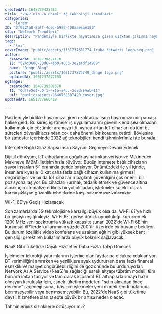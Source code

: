 ```yaml
---
createdAt: 1648739428683
title: "2022’nin En Önemli Ağ Teknoloji Trendleri"
categories:
  - "lorem"
ID: "2f9224a8-8a7f-4ded-b983-408aaeeae180"
slug: "Network Trendleri"
description: "Pandemiyle birlikte hayatımıza giren uzaktan çalışma hayatımızın bir parçası haline geldi. Bu süreç işletmeler iş uygulamalarını güvenlik endişesi olmadan kullanmak için çözümler aramaya itti. Ayrıca artan IoT cihazları da tüm bu süreçleri güvenlik açısından çok daha önemli bir konuma getirdi. Böylesine bir atmosfer içerisinde 2022 ağ teknolojileri trendi tahminlerimiz işte burada. \n"
tags:
  - "tas"
coverImage: "public/assets/1651737651774_Aruba_Networks_logo.svg.png"
author:
  createdAt: 1648739479178
  ID: "524c0608-83d6-4bb0-a833-3e2e4df14959"
  name: "Denge Blog"
  picture: "public/assets/1651737876749_denge logo.png"
  updatedAt: 1651737877153
ogImage:
  createdAt: 1648739508370
  ID: "6dffe5d9-d6f1-4e2b-a4dc-3dada90ab412"
  url: "public/assets/1648739507420_cover.jpg"
updatedAt: 1651737660409

---
```


Pandemiyle birlikte hayatımıza giren uzaktan çalışma hayatımızın bir parçası haline geldi. Bu süreç işletmeler iş uygulamalarını güvenlik endişesi olmadan kullanmak için çözümler aramaya itti. Ayrıca artan IoT cihazları da tüm bu süreçleri güvenlik açısından çok daha önemli bir konuma getirdi. Böylesine bir atmosfer içerisinde 2022 ağ teknolojileri trendi tahminlerimiz işte burada. 

İnternete Bağlı Cihaz Sayısı İnsan Sayısını Geçmeye Devam Edecek

Dijital dönüşüm, IoT cihazlarının çoğalmasına imkan veriyor ve Makineden Makineye (M2M) iletişim hızla büyüyor. Bugün internete bağlı cihazların sayısı insanları 5:1 oranında geride bırakıyor. Önümüzdeki üç yıl içinde, insanlara kıyasla 10 kat daha fazla bağlı cihazın kullanıma girmesi öngörülüyor ve bu da IoT cihazların bağlantı güvenliğini çok önemli bir pozisyona taşıyor. Bu cihazları kurmak, tedarik etmek ve güvence altına almak için otomatize edilmiş bir yol olmadan, işletmeler sürekli olarak karmaşıklaşan güvenlik tehditlerine karşı savunmasız kalacaktır.


Wi-Fi 6E'ye Geçiş Hızlanacak

Son zamanlarda 5G teknolojisine karşı ilgi büyük olsa da, Wi-Fi 6E'ye hızlı bir geçişin eşiğindeyiz. Wi-Fi 6E, geriye dönük uyumluluğu korurken ek 1200 MHz yeni spektrumla yüksek kapasite sunar. 2022'de Wi-Fi 6E’nin kurumsal AP'lerde kullanımının yüzde 200'ün üzerinde bir büyüme bekliyor. Bu durum özellikle video konferans ve uzaktan eğitim gibi yüksek bant genişliği gerektiren kullanımlarda büyük kolaylık sağlayacak.



NaaS Gibi Tüketime Dayalı Hizmetler Daha Fazla Talep Görecek

İşletmeler teknoloji yatırımlarının işlerine olan faydasına oldukça odaklanıyor. BT verimliliğini artırırken ve yeniliklere ayak uydururken daha fazla finansal esneklik ve maliyet öngörülebilirliğini de göz önünde bulunduruyorlar. Network As A Service (NaaS)'ın sağladığı esnek altyapı tüketim modeli, tüm bunlara imkan tanıyor ve tam olarak kapsamlı BT altyapısı kurmaya hazır olmayan kuruluşlar için, esnek tüketim modelleri "satın almadan önce deneme" seçeneği sunar, böylece işletmeler yeni modeli kendi hızlarında benimseyebilir veya benimsemeyebilir. Bu, 2022'de NaaS gibi tüketime dayalı hizmetlere olan talepte büyük bir artışa neden olacak.

Tahminlerimiz sizinkilerle örtüşüyor mu?


